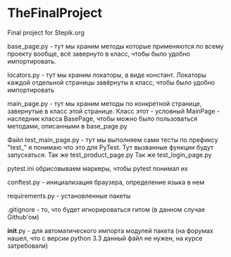 # TheFinalProject
Final project for Stepik.org

base_page.py - тут мы храним методы которые применяются по всему проекту вообще, всё завернуто в класс, чтобы было удобно импортировать.

locators.py - тут мы храним локаторы, в виде констант. Локаторы каждой отдельной страницы завёрнуты в класс, чтобы было удобно импортировать

main_page.py - тут мы храним методы по конкретной странице, завернутые в класс этой странице. Класс этот - условный MainPage - наследник класса BasePage, чтобы можно было пользоваться методами, описанными в base_page.py

Файл test_main_page.py - тут мы выполняем сами тесты по префиксу "test_" я понимаю что это для PyTest. Тут вызванные функции будут запускаться.
Так же test_product_page.py
Так же test_login_page.py

pytest.ini обрисовываем маркеры, чтобы pytest понимал их

conftest.py - инициализация браузера, определение языка в нем

requirements.py - установленные пакеты

.gitignore - то, что будет игнорироваться гитом (в данном случае Github'ом)

__init__.py - для автоматического импорта модулей пакета (на форумах нашел, что с версии python 3.3 данный файл не нужен, на курсе затребовали)
